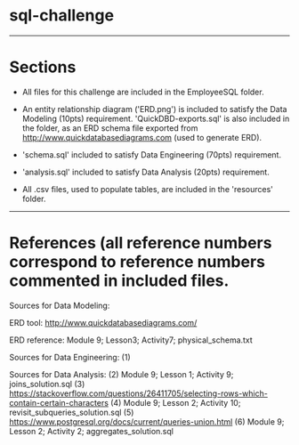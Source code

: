 # sql-challenge

---------------------------------
# Sections
- All files for this challenge are included in the EmployeeSQL folder.

- An entity relationship diagram ('ERD.png') is included to satisfy the Data Modeling (10pts) requirement. 'QuickDBD-exports.sql' is also included in the folder, as an ERD schema file exported from http://www.quickdatabasediagrams.com (used to generate ERD). 

- 'schema.sql' included to satisfy Data Engineering (70pts) requirement.

- 'analysis.sql' included to satisfy Data Analysis (20pts) requirement.

- All .csv files, used to populate tables, are included in the 'resources' folder.

---------------------------------
# References (all reference numbers correspond to reference numbers commented in included files.

Sources for Data Modeling:

ERD tool: http://www.quickdatabasediagrams.com/

ERD reference: Module 9; Lesson3; Activity7; physical_schema.txt


Sources for Data Engineering:
(1)

Sources for Data Analysis:
(2) Module 9; Lesson 1; Activity 9; joins_solution.sql
(3) https://stackoverflow.com/questions/26411705/selecting-rows-which-contain-certain-characters
(4) Module 9; Lesson 2; Activity 10; revisit_subqueries_solution.sql
(5) https://www.postgresql.org/docs/current/queries-union.html
(6) Module 9; Lesson 2; Activity 2; aggregates_solution.sql